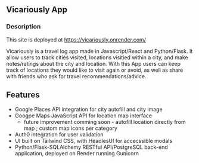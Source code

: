 ## Vicariously App
### Description
This site is deployed at https://vicariously.onrender.com/

Vicariously is a travel log app made in Javascript/React and Python/Flask. It allow users to track cities visited, locations visitied within a city, and make notes/ratings about the city and location. With this App users can keep track of locations they would like to visit again or avoid, as well as share with friends who ask for travel recommendations/advice. 

## Features
- Google Places API integration for city autofill and city image 
- Googpe Maps JavaScript API for location map interface
  - future  improvement comming soon - autofill location directly from map ; custom map icons per category
- Auth0 integration for user validation
- UI built on Tailwind CSS, with HeadlesUI for accecssible modals
- Python/Flask-SQLAlchemy RESTful API/PostgreSQL back-end application, deployed on Render running Gunicorn


